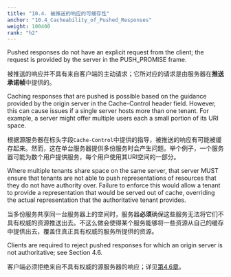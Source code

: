 ```yaml
---
title: "10.4. 被推送的响应的可缓存性"
anchor: "10.4_Cacheability_of_Pushed_Responses"
weight: 100400
rank: "h2"
---
```


Pushed responses do not have an explicit request from the client; the request is provided by the server in the PUSH_PROMISE frame.

被推送的响应并不具有来自客户端的主动请求；它所对应的请求是由服务器在**推送承诺帧**中提供的。

Caching responses that are pushed is possible based on the guidance provided by the origin server in the Cache-Control header field. However, this can cause issues if a single server hosts more than one tenant. For example, a server might offer multiple users each a small portion of its URI space.

根据源服务器在标头字段`Cache-Control`中提供的指导，被推送的响应有可能被缓存起来。然而，这在单台服务器提供多份服务时会产生问题。举个例子，一个服务器可能为数个用户提供服务，每个用户使用其URI空间的一部分。

Where multiple tenants share space on the same server, that server MUST ensure that tenants are not able to push representations of resources that they do not have authority over. Failure to enforce this would allow a tenant to provide a representation that would be served out of cache, overriding the actual representation that the authoritative tenant provides.

当多份服务共享同一台服务器上的空间时，服务器**必须**确保这些服务无法将它们不具有权威的资源推送出去。不这么做会使得某个服务能够将一些资源从自己的缓存中提供出去，覆盖住真正具有权威的服务所提供的资源。

Clients are required to reject pushed responses for which an origin server is not authoritative; see Section 4.6.

客户端必须拒绝来自不具有权威的源服务器的响应；详见[第4.6章]()。
